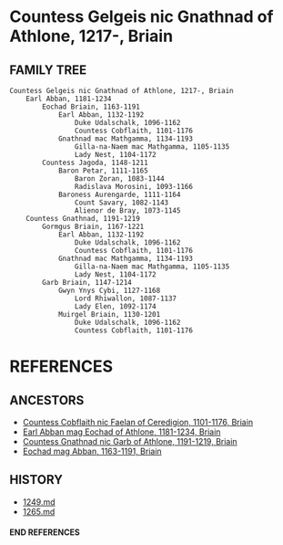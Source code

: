 # Countess Gelgeis nic Gnathnad of Athlone, 1217-, Briain

## FAMILY TREE 
```
Countess Gelgeis nic Gnathnad of Athlone, 1217-, Briain
	Earl Abban, 1181-1234
		Eochad Briain, 1163-1191
			Earl Abban, 1132-1192
				Duke Udalschalk, 1096-1162
				Countess Cobflaith, 1101-1176	
			Gnathnad mac Mathgamma, 1134-1193
				Gilla-na-Naem mac Mathgamma, 1105-1135
				Lady Nest, 1104-1172
		Countess Jagoda, 1148-1211
			Baron Petar, 1111-1165
				Baron Zoran, 1083-1144
				Radislava Morosini, 1093-1166
			Baroness Aurengarde, 1111-1164
				Count Savary, 1082-1143
				Alienor de Bray, 1073-1145
	Countess Gnathnad, 1191-1219
		Gormgus Briain, 1167-1221
			Earl Abban, 1132-1192
				Duke Udalschalk, 1096-1162
				Countess Cobflaith, 1101-1176	
			Gnathnad mac Mathgamma, 1134-1193
				Gilla-na-Naem mac Mathgamma, 1105-1135
				Lady Nest, 1104-1172
		Garb Briain, 1147-1214
			Gwyn Ynys Cybi, 1127-1168
				Lord Rhiwallon, 1087-1137
				Lady Elen, 1092-1174
			Muirgel Briain, 1130-1201
				Duke Udalschalk, 1096-1162
				Countess Cobflaith, 1101-1176	

```


# REFERENCES

## ANCESTORS
* [Countess Cobflaith nic Faelan of Ceredigion, 1101-1176, Briain](cobflaith_nic_faelan_1101.md)
* [Earl Abban mag Eochad of Athlone, 1181-1234, Briain](abban_mag_eochad_1181.md)
* [Countess Gnathnad nic Garb of Athlone, 1191-1219, Briain](gnathnad_nic_garb_1191.md)
* [Eochad mag Abban, 1163-1191, Briain](eochad_mag_abban_1163.md)

## HISTORY
* [1249.md](../h/1249.md)
* [1265.md](../h/1265.md)
#### END REFERENCES
